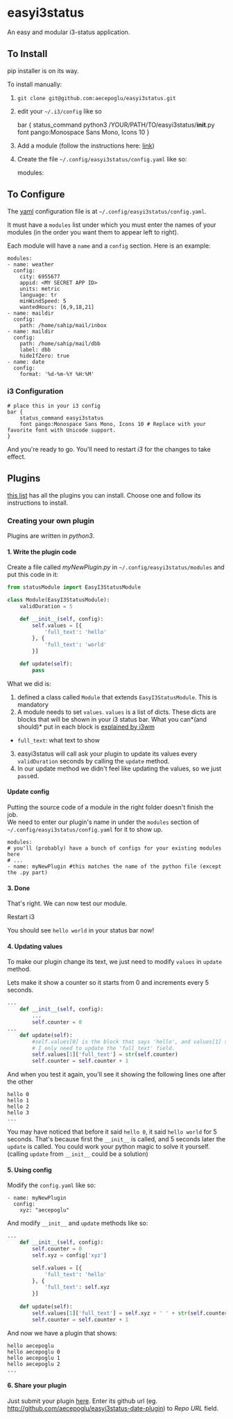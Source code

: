 # easyi3status

An easy and modular i3-status application.

## To Install

pip installer is on its way.

To install manually:

1. `git clone git@github.com:aecepoglu/easyi3status.git`
2. edit your `~/.i3/config` like so

    bar {
        status_command python3 /YOUR/PATH/TO/easyi3status/__init__.py
        font pango:Monospace Sans Mono, Icons 10
    }
3. Add a module (follow the instructions here: [link](http://easyi3status.herokuapp.com/assets/1))
4. Create the file `~/.config/easyi3status/config.yaml` like so:

    modules:

## To Configure

The [yaml](http://yaml.org) configuration file is at `~/.config/easyi3status/config.yaml`.

It must have a `modules` list under which you must enter the names of your modules (in the order you want them to appear left to right).

Each module will have a `name` and a `config` section. Here is an example:

    modules:
    - name: weather
      config:
        city: 6955677
        appid: <MY SECRET APP ID>
        units: metric
        language: tr
        minWindSpeed: 5
        wantedHours: [6,9,18,21]
    - name: maildir
      config:
        path: /home/sahip/mail/inbox
    - name: maildir
      config:
        path: /home/sahip/mail/dbb
        label: dbb
        hideIfZero: true
    - name: date
      config:
        format: '%d-%m-%Y %H:%M'

### i3 Configuration

    # place this in your i3 config
    bar {
		status_command easyi3status
		font pango:Monospace Sans Mono, Icons 10 # Replace with your favorite font with Unicode support.
    }

And you're ready to go. You'll need to restart *i3* for the changes to take effect.

## Plugins

[this list](http://easyi3status.herokuapp.com/assets) has all the plugins you can install. Choose one and follow its instructions to install.

### Creating your own plugin

Plugins are written in *python3*.

#### 1. Write the plugin code

Create a file called *myNewPlugin.py* in `~/.config/easyi3status/modules` and put this code in it:

```python
from statusModule import EasyI3StatusModule

class Module(EasyI3StatusModule):
	validDuration = 5

	def __init__(self, config):
		self.values = [{
			'full_text': 'hello'
		}, {
			'full_text': 'world'
		}]

	def update(self):
		pass
```

What we did is:

1. defined a class called `Module` that extends `EasyI3StatusModule`. This is mandatory
2. A module needs to set `values`. `values` is a list of dicts. These dicts are blocks that will be shown in your i3 status bar. What you can*(and should)* put in each block is [explained by i3wm](https://i3wm.org/docs/i3bar-protocol.html#_blocks_in_detail)
  * `full_text`: what text to show
3. easyi3status will call ask your plugin to update its values every `validDuration` seconds by calling the `update` method.
4. In our update method we didn't feel like updating the values, so we just `pass`ed.

#### Update config

Putting the source code of a module in the right folder doesn't finish the job.  
We need to enter our plugin's name in under the `modules` section of `~/.config/easyi3status/config.yaml` for it to show up.

```
modules:
# you'll (probably) have a bunch of configs for your existing modules here
# ...
- name: myNewPlugin #this matches the name of the python file (except the .py part)
```

#### 3. Done

That's right. We can now test our module.

Restart i3

You should see `hello world` in your status bar now!

#### 4. Updating values

To make our plugin change its text, we just need to modify `values` in `update` method.

Lets make it show a counter so it starts from 0 and increments every 5 seconds.

```python
...
	def __init__(self, config):
		...
		self.counter = 0
...
	def update(self):
		#self.values[0] is the block that says 'hello', and values[1] says 'world'
		# I only need to update the 'full_text' field.
		self.values[1]['full_text'] = str(self.counter)
		self.counter = self.counter + 1
```
And when you test it again, you'll see it showing the following lines one after the other

```
hello 0
hello 1
hello 2
hello 3
...
```

You may have noticed that before it said `hello 0`, it said `hello world` for 5 seconds. That's because first the `__init__` is called, and 5 seconds later the `update` is called. You could work your python magic to solve it yourself. (calling `update` from `__init__` could be a solution)

#### 5. Using config

Modify the `config.yaml` like so:

```
- name: myNewPlugin
  config:
    xyz: "aecepoglu"
```

And modify `__init__` and `update` methods like so:

```python
...
	def __init__(self, config):
		self.counter = 0
		self.xyz = config['xyz']

		self.values = [{
			'full_text': 'hello'
		}, {
			'full_text': self.xyz
		}]
	
	def update(self):
		self.values[1]['full_text'] = self.xyz + ' ' + str(self.counter)
		self.counter = self.counter + 1
```

And now we have a plugin that shows:

```
hello aecepoglu
hello aecepoglu 0
hello aecepoglu 1
hello aecepoglu 2
...
```

#### 6. Share your plugin

Just submit your plugin [here](http://easyi3status.herokuapp.com/assets). Enter its github url (eg. http://github.com/aecepoglu/easyi3status-date-plugin) to *Repo URL* field.
